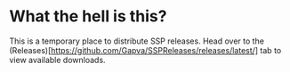 # What the hell is this?
This is a temporary place to distribute SSP releases.
Head over to the (Releases)[https://github.com/Gapva/SSPReleases/releases/latest/] tab to view available downloads.
